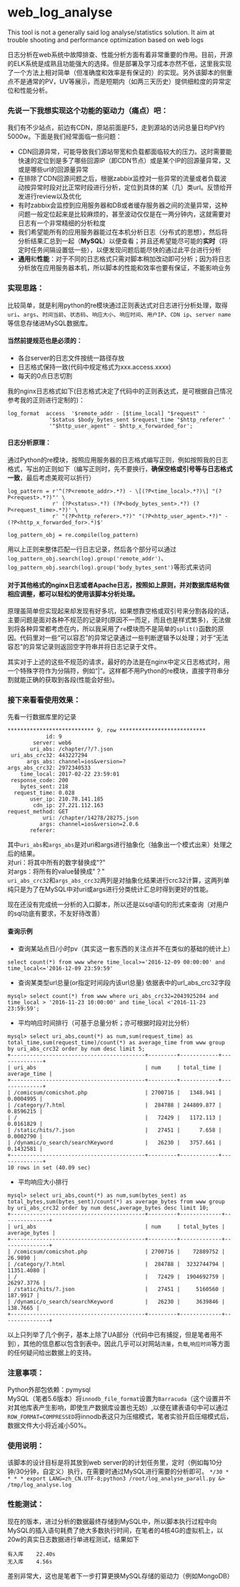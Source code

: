# web_log_analyse
This tool is not a generally said log analyse/statistics solution. It aim at trouble shooting and performance optimization based on web logs


日志分析在web系统中故障排查、性能分析方面有着非常重要的作用。目前，开源的ELK系统是成熟且功能强大的选择。但是部署及学习成本亦然不低，这里我实现了一个方法上相对简单（但准确度和效率是有保证的）的实现。另外该脚本的侧重点不是通常的PV，UV等展示，而是短期内（如两三天历史）提供细粒度的异常定位和性能分析。

### 先说一下我想实现这个功能的驱动力（痛点）吧：
我们有不少站点，前边有CDN，原站前面是F5，走到源站的访问总量日均PV约5000w。下面是我们经常面临一些问题：

 - CDN回源异常，可能导致我们源站带宽和负载都面临较大的压力。这时需要能快速的定位到是多了哪些回源IP（即CDN节点）或是某个IP的回源量异常，又或是哪些url的回源量异常
 - 在排除了CDN回源问题之后，根据zabbix监控对一些异常的流量或者负载波动按异常时段对比正常时段进行分析，定位到具体的某（几）类url。反馈给开发进行review以及优化
 - 有时zabbix会监控到应用服务器和DB或者缓存服务器之间的流量异常，这种问题一般定位起来是比较麻烦的，甚至波动仅仅是在一两分钟内，这就需要对日志有一个非常精细的分析粒度
 - 我们希望能所有的应用服务器能过在本机分析日志（分布式的思想），然后将分析结果汇总到一起（**MySQL**）以便查看；并且还希望能尽可能的**实时**（将定时任务间隔设置低一些），以便发现问题后能尽快的通过此平台进行分析  
 -  **通用**和**性能**：对于不同的日志格式只需对脚本稍加改动即可分析；因为将日志分析放在应用服务器本机，所以脚本的性能和效率也要有保证，不能影响业务

 
### 实现思路：
比较简单，就是利用python的re模块通过正则表达式对日志进行分析处理，取得`uri`、`args`、`时间当前`、`状态码`、`响应大小`、`响应时间`、`用户IP`、`CDN ip`、`server name` 等信息存储进MySQL数据库。

#### 当然前提规范也是必须的：

 - 各台server的日志文件按统一路径存放
 - 日志格式保持一致(代码中规定格式为xxx.access.xxxx)
 - 每天的0点日志切割
 
我的nginx日志格式如下(日志格式决定了代码中的正则表达式，是可根据自己情况参考我的正则进行定制的)：
```
log_format  access  '$remote_addr - [$time_local] "$request" '
             '$status $body_bytes_sent $request_time "$http_referer" '
             '"$http_user_agent" - $http_x_forwarded_for';
```
#### 日志分析原理： 
通过Python的re模块，按照应用服务器的日志格式编写正则，例如按照我的日志格式，写出的正则如下（编写正则时，先不要换行，**确保空格或引号等与日志格式一致**，最后考虑美观可以折行）
```
log_pattern = r'^(?P<remote_addr>.*?) - \[(?P<time_local>.*?)\] "(?P<request>.*?)"' \
              r' (?P<status>.*?) (?P<body_bytes_sent>.*?) (?P<request_time>.*?)' \
              r' "(?P<http_referer>.*?)" "(?P<http_user_agent>.*?)" - (?P<http_x_forwarded_for>.*)$'
              
log_pattern_obj = re.compile(log_pattern)
```
用以上正则来整体匹配一行日志记录，然后各个部分可以通过`log_pattern_obj.search(log).group('remote_addr')`、`log_pattern_obj.search(log).group('body_bytes_sent')`等形式来访问  

#### 对于其他格式的nginx日志或者Apache日志，按照如上原则，并对数据库结构做相应调整，都可以轻松的使用该脚本分析处理。

原理虽简单但实现起来却发现有好多坑，如果想靠空格或双引号来分割各段的话，主要问题是面对各种不规范的记录时(原因不一而足，而且也是样式繁多)，无法做到将各种异常都考虑在内，所以我采用了`re`模块而不是简单的`split()`函数的原因。代码里对一些“可以容忍”的异常记录通过一些判断逻辑予以处理；对于“无法容忍”的异常记录则返回空字符串并将日志记录于文件。

其实对于上述的这些不规范的请求，最好的办法是在nginx中定义日志格式时，用一个特殊字符作为分隔符，例如“|”。这样都不用Python的re模块，直接字符串分割就能正确的获取到各段(性能会好些)。

### 接下来看看使用效果：
先看一行数据库里的记录
```
*************************** 9. row ***************************
            id: 9
        server: web6
       uri_abs: /chapter/?/?.json
 uri_abs_crc32: 443227294
      args_abs: channel=ios&version=?
args_abs_crc32: 2972340533
    time_local: 2017-02-22 23:59:01
 response_code: 200
    bytes_sent: 218
  request_time: 0.028
       user_ip: 210.78.141.185
        cdn_ip: 27.221.112.163
request_method: GET
           uri: /chapter/14278/28275.json
          args: channel=ios&version=2.0.6
       referer:
```
其中`uri_abs`和`args_abs`是对uri和args进行抽象化（抽象出一个模式出来）处理之后的结果。  
 对uri：将其中所有的数字替换成"?"  
 对args：将所有的value替换成"？"  
`uri_abs_crc32`和`args_abs_crc32`两列是对抽象化结果进行crc32计算，这两列单纯只是为了在MySQL中对uri或args进行分类统计汇总时得到更好的性能。
  
现在还没有完成统一分析的入口脚本，所以还是以sql语句的形式来查询（对用户的sql功底有要求，不友好待改善）

#### 查询示例

 - 查询某站点日/小时pv（其实这一套东西的关注点并不在类似的基础的统计上）
```
select count(*) from www where time_local>='2016-12-09 00:00:00' and time_local<='2016-12-09 23:59:59'
```
 - 查询某类型url总量(or指定时间段内该url总量)
依据表中的url_abs_crc32字段
```
mysql> select count(*) from www where uri_abs_crc32=2043925204 and time_local > '2016-11-23 10:00:00' and time_local <'2016-11-23 23:59:59';
```
 - 平均响应时间排行（可基于总量分析；亦可根据时段对比分析）
```
mysql> select uri_abs,count(*) as num,sum(request_time) as total_time,sum(request_time)/count(*) as average_time from www group by uri_abs_crc32 order by num desc limit 5;
+------------------------------------------+---------+------------+--------------+
| uri_abs                                  | num     | total_time | average_time |
+------------------------------------------+---------+------------+--------------+
| /comicsum/comicshot.php                  | 2700716 |   1348.941 |    0.0004995 |
| /category/?.html                         |  284788 | 244809.877 |    0.8596215 |
| /                                        |   72429 |   1172.113 |    0.0161829 |
| /static/hits/?.json                      |   27451 |      7.658 |    0.0002790 |
| /dynamic/o_search/searchKeyword          |   26230 |   3757.661 |    0.1432581 |
+------------------------------------------+---------+------------+--------------+
10 rows in set (40.09 sec)
```
- 平均响应大小排行
```
mysql> select uri_abs,count(*) as num,sum(bytes_sent) as total_bytes,sum(bytes_sent)/count(*) as average_bytes from www group by uri_abs_crc32 order by num desc,average_bytes desc limit 10;    
+------------------------------------------+---------+-------------+---------------+
| uri_abs                                  | num     | total_bytes | average_bytes |
+------------------------------------------+---------+-------------+---------------+
| /comicsum/comicshot.php                  | 2700716 |    72889752 |       26.9890 |
| /category/?.html                         |  284788 |  3232744794 |    11351.4080 |
| /                                        |   72429 |  1904692759 |    26297.3776 |
| /static/hits/?.json                      |   27451 |     5160560 |      187.9917 |
| /dynamic/o_search/searchKeyword          |   26230 |     3639846 |      138.7665 |
+------------------------------------------+---------+-------------+---------------+
```
以上只列举了几个例子，基本上除了UA部分（代码中已有捕捉，但是笔者用不到），其他的信息都以包含到表中。因此几乎可以对网站`流量`，`负载`,`响应时间`等方面的任何疑问给出数据上的支持。

### 注意事项：
Python外部包依赖：pymysql  
MySQL（笔者5.6版本）将`innodb_file_format`设置为`Barracuda`（这个设置并不对其他库表产生影响，即使生产数据库设置也无妨）,以便在建表语句中可以通过`ROW_FORMAT=COMPRESSED`将innodb表这只为压缩模式，笔者实验开启压缩模式后，数据文件大小将近减小50%。

### 使用说明：
该脚本的设计目标是将其放到web server的的计划任务里，定时（例如每10分钟/30分钟，自定义）执行，在需要时通过MySQL进行需要的分析即可。
`*/30 * * * * export LANG=zh_CN.UTF-8;python3 /root/log_analyse_parall.py &> /tmp/log_analyse.log`

### 性能测试：
现在的版本，进过分析的数据最终存储到MySQL中，所以脚本执行过程中向MySQL的插入语句耗费了绝大多数执行时间，在笔者的4核4G的虚拟机上，以20w的真实日志数据进行单进程测试，结果如下
```
有入库    22.40s
无入库    4.56s
```
差别非常大，这也是笔者下一步打算更换MySQL存储的驱动力（例如MongoDB）
